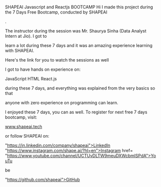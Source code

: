 SHAPEAI Javascript and Reactjs BOOTCAMP
Hi I made this project during the 7 Days Free Bootcamp, conducted by SHAPEAI

.

The instructor during the session was Mr. Shaurya Sinha (Data Analyst Intern at Jio). I got to

learn a lot during these 7 days and it was an amazing experience learning with SHAPEAI.



Here's the link for you to watch the sessions as well




I got to have hands on experience on:

JavaScript
HTML
React.js

during these 7 days, and everything was explained from the very basics so that

anyone with zero experience on programming can learn.

I enjoyed these 7 days, you can as well. To register for next free 7 days bootcamp, visit:

www.shapeai.tech

or follow SHAPEAI on:

"https://in.linkedin.com/company/shapeai">LinkedIn
"https://www.instagram.com/shape.ai/?hl=en">Instagram
href=
"https://www.youtube.com/channel/UCTUvDLTW9meuDXWcbmISPdA">YouTu

be

"https://github.com/shapeai">GitHub
